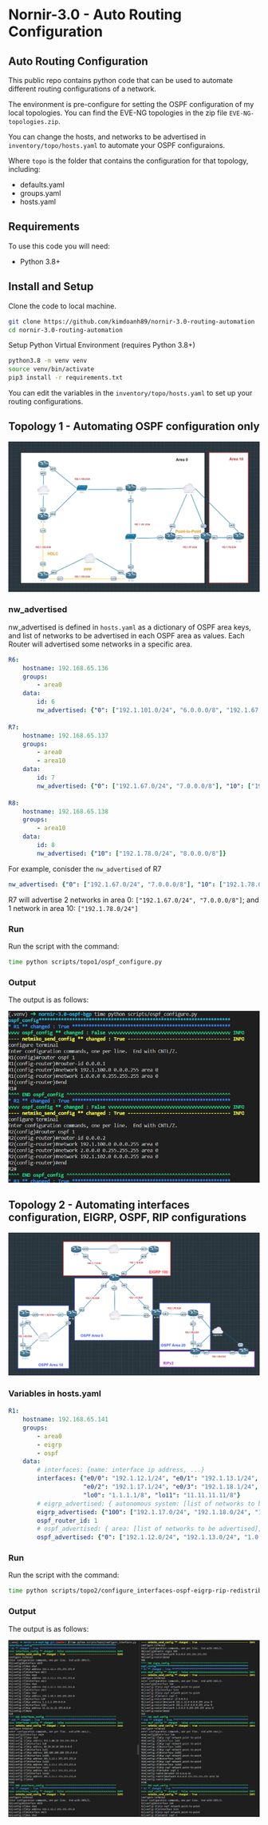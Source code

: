 # Nornir-3.0 - Auto Routing Configuration

## Auto Routing Configuration
This public repo contains python code that can be used to automate different routing configurations of a network. 

The environment is pre-configure for setting the OSPF configuration of my local topologies. You can find the EVE-NG topologies in the zip file `EVE-NG-topologies.zip`.

 You can change the hosts, and networks to be advertised in `inventory/topo/hosts.yaml` to automate your OSPF configuraions.

Where `topo` is the folder that contains the configuration for that topology, including:
- defaults.yaml
- groups.yaml
- hosts.yaml

## Requirements

To use this code you will need:

- Python 3.8+

## Install and Setup
Clone the code to local machine.
```bash
git clone https://github.com/kimdoanh89/nornir-3.0-routing-automation
cd nornir-3.0-routing-automation
```

Setup Python Virtual Environment (requires Python 3.8+)
```bash
python3.8 -m venv venv
source venv/bin/activate
pip3 install -r requirements.txt
```
You can edit the variables in the `inventory/topo/hosts.yaml` to set up your routing configurations.


## Topology 1 - Automating OSPF configuration only

![Alt text](images/topo1/00_topology.png)

### nw_advertised 
nw_advertised is defined in `hosts.yaml` as a dictionary of OSPF area keys,
and list of networks to be advertised in each OSPF area as values.
Each Router will advertised some networks in a specific area.

```yaml
R6:
    hostname: 192.168.65.136
    groups:
        - area0
    data:
        id: 6
        nw_advertised: {"0": ["192.1.101.0/24", "6.0.0.0/8", "192.1.67.0/24"]}

R7:
    hostname: 192.168.65.137
    groups:
        - area0
        - area10
    data:
        id: 7
        nw_advertised: {"0": ["192.1.67.0/24", "7.0.0.0/8"], "10": ["192.1.78.0/24"]}

R8:
    hostname: 192.168.65.138
    groups:
        - area10
    data:
        id: 8
        nw_advertised: {"10": ["192.1.78.0/24", "8.0.0.0/8"]}
```

For example, conisder the `nw_advertised` of R7
```yaml
nw_advertised: {"0": ["192.1.67.0/24", "7.0.0.0/8"], "10": ["192.1.78.0/24"]}
```
R7 will advertise 2 networks in area 0: `["192.1.67.0/24", "7.0.0.0/8"]`;
and 1 network in area 10: `["192.1.78.0/24"]`


### Run

Run the script with the command:
```bash
time python scripts/topo1/ospf_configure.py
```

### Output

The output is as follows:

![Alt text](images/topo1/04_results.png)


## Topology 2 - Automating interfaces configuration, EIGRP, OSPF, RIP configurations

![Alt text](images/topo2/00_topo.png)

### Variables in hosts.yaml

```yaml
R1:
    hostname: 192.168.65.141
    groups:
        - area0
        - eigrp
        - ospf
    data:
        # interfaces: {name: interface ip address, ...}
        interfaces: {"e0/0": "192.1.12.1/24", "e0/1": "192.1.13.1/24",
                     "e0/2": "192.1.17.1/24", "e0/3": "192.1.18.1/24",
                     "lo0": "1.1.1.1/8", "lo11": "11.11.11.11/8"}
        # eigrp_advertised: { autonomous system: [list of networks to be advertised], ...}
        eigrp_advertised: {"100": ["192.1.17.0/24", "192.1.18.0/24", "11.0.0.0/8"]}
        ospf_router_id: 1
        # ospf_advertised: { area: [list of networks to be advertised], ...}
        ospf_advertised: {"0": ["192.1.12.0/24", "192.1.13.0/24", "1.0.0.0/8"]}
```

### Run

Run the script with the command:
```bash
time python scripts/topo2/configure_interfaces-ospf-eigrp-rip-redistribute.py
```

### Output

The output is as follows:

![Alt text](images/topo2/03_results.png)